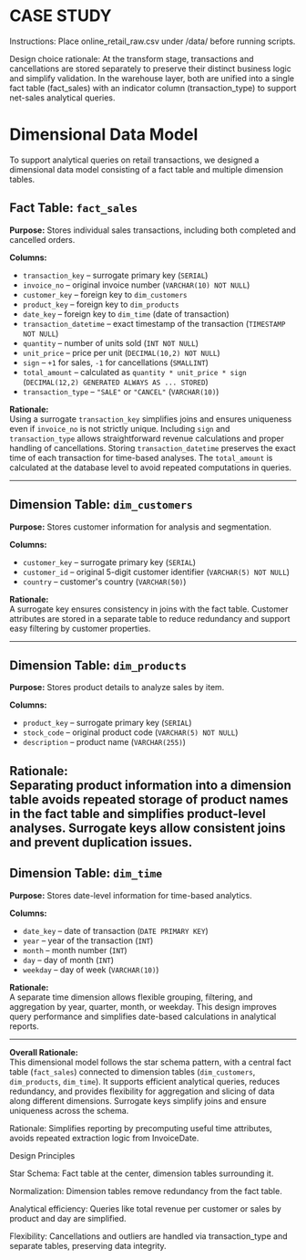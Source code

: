 # CASE STUDY

Instructions:
Place online_retail_raw.csv under /data/ before running scripts.


Design choice rationale:
At the transform stage, transactions and cancellations are stored separately to preserve their distinct business logic and simplify validation. In the warehouse layer, both are unified into a single fact table (fact_sales) with an indicator column (transaction_type) to support net-sales analytical queries.

# Dimensional Data Model

To support analytical queries on retail transactions, we designed a dimensional data model consisting of a fact table and multiple dimension tables.

## Fact Table: `fact_sales`

**Purpose:** Stores individual sales transactions, including both completed and cancelled orders.

**Columns:**

- `transaction_key` – surrogate primary key (`SERIAL`)
- `invoice_no` – original invoice number (`VARCHAR(10) NOT NULL`)
- `customer_key` – foreign key to `dim_customers`
- `product_key` – foreign key to `dim_products`
- `date_key` – foreign key to `dim_time` (date of transaction)
- `transaction_datetime` – exact timestamp of the transaction (`TIMESTAMP NOT NULL`)
- `quantity` – number of units sold (`INT NOT NULL`)
- `unit_price` – price per unit (`DECIMAL(10,2) NOT NULL`)
- `sign` – `+1` for sales, `-1` for cancellations (`SMALLINT`)
- `total_amount` – calculated as `quantity * unit_price * sign` (`DECIMAL(12,2) GENERATED ALWAYS AS ... STORED`)
- `transaction_type` – `"SALE"` or `"CANCEL"` (`VARCHAR(10)`)

**Rationale:**  
Using a surrogate `transaction_key` simplifies joins and ensures uniqueness even if `invoice_no` is not strictly unique. Including `sign` and `transaction_type` allows straightforward revenue calculations and proper handling of cancellations. Storing `transaction_datetime` preserves the exact time of each transaction for time-based analyses. The `total_amount` is calculated at the database level to avoid repeated computations in queries.

---

## Dimension Table: `dim_customers`

**Purpose:** Stores customer information for analysis and segmentation.

**Columns:**

- `customer_key` – surrogate primary key (`SERIAL`)
- `customer_id` – original 5-digit customer identifier (`VARCHAR(5) NOT NULL`)
- `country` – customer's country (`VARCHAR(50)`)

**Rationale:**  
A surrogate key ensures consistency in joins with the fact table. Customer attributes are stored in a separate table to reduce redundancy and support easy filtering by customer properties.

---
## Dimension Table: `dim_products`

**Purpose:** Stores product details to analyze sales by item.

**Columns:**

- `product_key` – surrogate primary key (`SERIAL`)
- `stock_code` – original product code (`VARCHAR(5) NOT NULL`)
- `description` – product name (`VARCHAR(255)`)

**Rationale:**  
Separating product information into a dimension table avoids repeated storage of product names in the fact table and simplifies product-level analyses. Surrogate keys allow consistent joins and prevent duplication issues.
---

## Dimension Table: `dim_time`

**Purpose:** Stores date-level information for time-based analytics.

**Columns:**

- `date_key` – date of transaction (`DATE PRIMARY KEY`)
- `year` – year of the transaction (`INT`)
- `month` – month number (`INT`)
- `day` – day of month (`INT`)
- `weekday` – day of week (`VARCHAR(10)`)

**Rationale:**  
A separate time dimension allows flexible grouping, filtering, and aggregation by year, quarter, month, or weekday. This design improves query performance and simplifies date-based calculations in analytical reports.

---

**Overall Rationale:**  
This dimensional model follows the star schema pattern, with a central fact table (`fact_sales`) connected to dimension tables (`dim_customers`, `dim_products`, `dim_time`). It supports efficient analytical queries, reduces redundancy, and provides flexibility for aggregation and slicing of data along different dimensions. Surrogate keys simplify joins and ensure uniqueness across the schema.

Rationale: Simplifies reporting by precomputing useful time attributes, avoids repeated extraction logic from InvoiceDate.

Design Principles

Star Schema: Fact table at the center, dimension tables surrounding it.

Normalization: Dimension tables remove redundancy from the fact table.

Analytical efficiency: Queries like total revenue per customer or sales by product and day are simplified.

Flexibility: Cancellations and outliers are handled via transaction_type and separate tables, preserving data integrity.